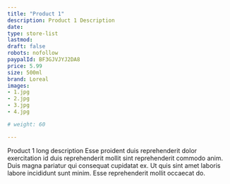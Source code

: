 ```yaml
---
title: "Product 1"
description: Product 1 Description
date: 
type: store-list
lastmod:
draft: false
robots: nofollow
paypalId: BF3GJVJYJ2DA8
price: 5.99
size: 500ml
brand: Loreal
images:
- 1.jpg
- 2.jpg
- 3.jpg
- 4.jpg

# weight: 60

---
```

Product 1 long description Esse proident duis reprehenderit dolor exercitation id duis reprehenderit mollit sint reprehenderit commodo anim. Duis magna pariatur qui consequat cupidatat ex. Ut quis sint amet laboris labore incididunt sunt minim. Esse reprehenderit mollit occaecat do.